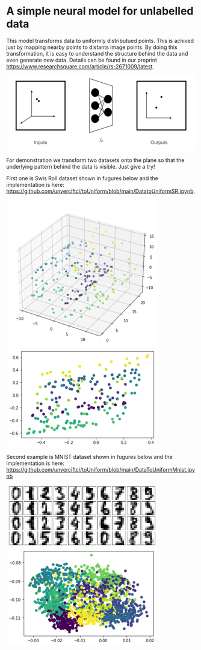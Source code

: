 # A simple neural model for unlabelled data

This model transforms data to uniformly distributued points. This is achived just by mapping nearby points to distants image points. By doing this transformation, it is easy to understand the structure behind the data and even generate new data. Details can be found in our preprint https://www.researchsquare.com/article/rs-2671009/latest.


<img src="https://github.com/unverciftci/toUniform/blob/main/images/flow.png" alt="Alt text" title="Optional title">

For demonstration we transform two datasets onto the plane so that the underlying pattern behind the data is visible. Just give a try! 

First one is Swis Roll dataset shown in fugures below and the implementation is here: https://github.com/unverciftci/toUniform/blob/main/DatatoUniformSR.ipynb.

<p float="left">
<img src="https://github.com/unverciftci/toUniform/blob/main/images/sr3.png" alt="Alt text" title="Optional title", width="400">
<img src="https://github.com/unverciftci/toUniform/blob/main/images/sr2.png" alt="Alt text" title="Optional title", width="400">
 </p>

Second example is MNIST dataset shown in fugures below and the implementation is here: 
https://github.com/unverciftci/toUniform/blob/main/DataToUniformMnist.ipynb


<p float="left">
<img src="https://github.com/unverciftci/toUniform/blob/main/images/mnist1.png" alt="Alt text" title="Optional title", width="400">
<img src="https://github.com/unverciftci/toUniform/blob/main/images/mnist.png" alt="Alt text" title="Optional title", width="400">  
 </p>

